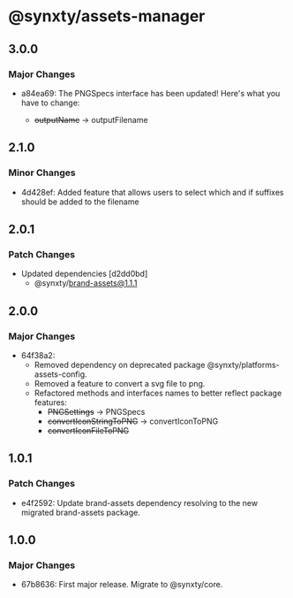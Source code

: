 # @synxty/assets-manager

## 3.0.0

### Major Changes

- a84ea69: The PNGSpecs interface has been updated! Here's what you have to change:

  - ~~outputName~~ &rarr; outputFilename

## 2.1.0

### Minor Changes

- 4d428ef: Added feature that allows users to select which and if suffixes should be added to the filename

## 2.0.1

### Patch Changes

- Updated dependencies [d2dd0bd]
  - @synxty/brand-assets@1.1.1

## 2.0.0

### Major Changes

- 64f38a2:
  - Removed dependency on deprecated package @synxty/platforms-assets-config.
  - Removed a feature to convert a svg file to png.
  - Refactored methods and interfaces names to better reflect package features:
    - <del>PNGSettings</del> &rarr; PNGSpecs
    - <del>convertIconStringToPNG</del> &rarr; convertIconToPNG
    - <del>convertIconFileToPNG</del>

## 1.0.1

### Patch Changes

- e4f2592: Update brand-assets dependency resolving to the new migrated brand-assets package.

## 1.0.0

### Major Changes

- 67b8636: First major release. Migrate to @synxty/core.

